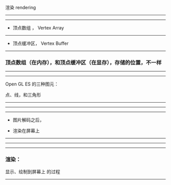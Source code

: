 渲染 rendering

<hr>


<hr>


* 顶点数组 ， Vertex Array


<hr>

* 顶点缓冲区， Vertex Buffer

<hr>

### 顶点数组（在内存），和顶点缓冲区（在显存），存储的位置，不一样




<hr>





<hr>


Open GL ES 的三种图元：


点、线，和三角形




<hr>


<hr>



<hr>



* 图片解码之后，


* 渲染在屏幕上


<hr>





<hr>


<hr>



### 渲染：


显示、绘制到屏幕上
的过程



<hr>
